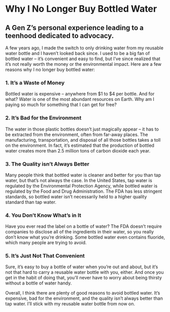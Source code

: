 # Why I No Longer Buy Bottled Water

## A Gen Z’s personal experience leading to a teenhood dedicated to advocacy.

A few years ago, I made the switch to only drinking water from my reusable water bottle and I haven’t looked back since. I used to be a big fan of bottled water – it’s convenient and easy to find, but I’ve since realized that it’s not really worth the money or the environmental impact. Here are a few reasons why I no longer buy bottled water: 

### 1. It’s a Waste of Money

Bottled water is expensive – anywhere from $1 to $4 per bottle. And for what? Water is one of the most abundant resources on Earth. Why am I paying so much for something that I can get for free?

### 2. It’s Bad for the Environment

The water in those plastic bottles doesn’t just magically appear – it has to be extracted from the environment, often from far-away places. The manufacturing, transportation, and disposal of all those bottles takes a toll on the environment. In fact, it’s estimated that the production of bottled water creates more than 2.5 million tons of carbon dioxide each year.

### 3. The Quality isn’t Always Better

Many people think that bottled water is cleaner and better for you than tap water, but that’s not always the case. In the United States, tap water is regulated by the Environmental Protection Agency, while bottled water is regulated by the Food and Drug Administration. The FDA has less stringent standards, so bottled water isn’t necessarily held to a higher quality standard than tap water.

### 4. You Don’t Know What’s in It

Have you ever read the label on a bottle of water? The FDA doesn’t require companies to disclose all of the ingredients in their water, so you really don’t know what you’re drinking. Some bottled water even contains fluoride, which many people are trying to avoid.

### 5. It’s Just Not That Convenient

Sure, it’s easy to buy a bottle of water when you’re out and about, but it’s not that hard to carry a reusable water bottle with you, either. And once you get in the habit of doing that, you’ll never have to worry about being thirsty without a bottle of water handy.

Overall, I think there are plenty of good reasons to avoid bottled water. It’s expensive, bad for the environment, and the quality isn’t always better than tap water. I’ll stick with my reusable water bottle from now on.